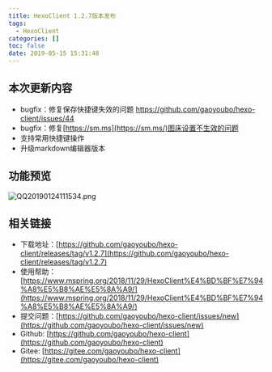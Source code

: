 ```yaml
---
title: HexoClient 1.2.7版本发布
tags:
  - HexoClient
categories: []
toc: false
date: 2019-05-15 15:31:48
---
```


## 本次更新内容
- bugfix：修复保存快捷键失效的问题  https://github.com/gaoyoubo/hexo-client/issues/44
- bugfix：修复[https://sm.ms](https://sm.ms/)图床设置不生效的问题
- 支持常用快捷键操作
- 升级markdown编辑器版本

## 功能预览
![QQ20190124111534.png](https://file.mspring.org/images/blog/FpVFNRfqb1r8SL8WmWPwrZwNqE2M)

## 相关链接
- 下载地址：[https://github.com/gaoyoubo/hexo-client/releases/tag/v1.2.7](https://github.com/gaoyoubo/hexo-client/releases/tag/v1.2.7)
- 使用帮助：[https://www.mspring.org/2018/11/29/HexoClient%E4%BD%BF%E7%94%A8%E5%B8%AE%E5%8A%A9/](https://www.mspring.org/2018/11/29/HexoClient%E4%BD%BF%E7%94%A8%E5%B8%AE%E5%8A%A9/)
- 提交问题：[https://github.com/gaoyoubo/hexo-client/issues/new](https://github.com/gaoyoubo/hexo-client/issues/new)
- Github: [https://github.com/gaoyoubo/hexo-client](https://github.com/gaoyoubo/hexo-client)
- Gitee: [https://gitee.com/gaoyoubo/hexo-client](https://gitee.com/gaoyoubo/hexo-client)